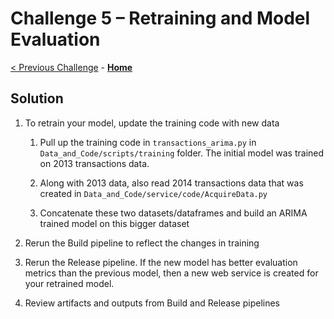 # Challenge 5 – Retraining and Model Evaluation

[< Previous Challenge](./04-ReleasePipeline.md) - **[Home](./README.md)**

## Solution

1.  To retrain your model, update the training code with new data

    1.  Pull up the training code in `transactions_arima.py` in `Data_and_Code/scripts/training`
        folder. The initial model was trained on 2013 transactions data.

    2.  Along with 2013 data, also read 2014 transactions data that was created
        in `Data_and_Code/service/code/AcquireData.py`

    3.  Concatenate these two datasets/dataframes and build an ARIMA trained
        model on this bigger dataset

2.  Rerun the Build pipeline to reflect the changes in training

3.  Rerun the Release pipeline. If the new model has better evaluation metrics
    than the previous model, then a new web service is created for your retrained
    model.

4.  Review artifacts and outputs from Build and Release pipelines


